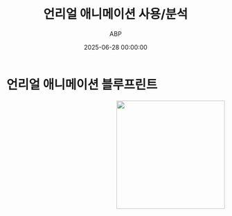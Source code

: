 ﻿---
title: "언리얼 애니메이션 사용/분석"
date: 2025-06-28 00:00:00
layout: post
image: "images/icon_38.gif"
subtitle: 
 - "ABP"
description: "언리얼 애니메이션 블루프린트 사용기, 분석결과를 소개합니다"
published: true
order: 0
---

# 언리얼 애니메이션 블루프린트

<img src="{{ site.baseurl }}/{{ page.image }}" style="float: right; margin-left: 15px; width: 250px;">

